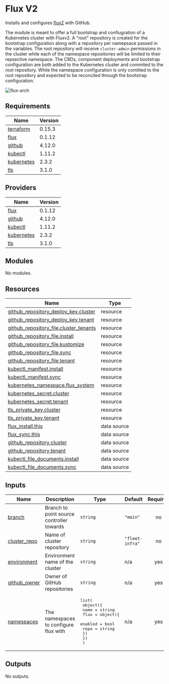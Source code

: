 # Flux V2

Installs and configures [flux2](https://github.com/fluxcd/flux2) with GitHub.

The module is meant to offer a full bootstrap and confiugration of a Kubernetes cluster
with Fluxv2. A "root" repository is created for the bootstrap configuration along with a
repository per namepsace passed in the variables. The root repository will receive `cluster-admin`
permissions in the cluster while each of the namespace repositories will be limited to their
repsective namespace. The CRDs, component deployments and bootstrap configuration are both
added to the Kubernetes cluster and commited to the root repository. While the namespace
configuration is only comitted to the root repository and expected to be reconciled through
the bootstrap configuration.

![flux-arch](../../../assets/fluxcd-v2.jpg)

## Requirements

| Name | Version |
|------|---------|
| <a name="requirement_terraform"></a> [terraform](#requirement\_terraform) | 0.15.3 |
| <a name="requirement_flux"></a> [flux](#requirement\_flux) | 0.1.12 |
| <a name="requirement_github"></a> [github](#requirement\_github) | 4.12.0 |
| <a name="requirement_kubectl"></a> [kubectl](#requirement\_kubectl) | 1.11.2 |
| <a name="requirement_kubernetes"></a> [kubernetes](#requirement\_kubernetes) | 2.3.2 |
| <a name="requirement_tls"></a> [tls](#requirement\_tls) | 3.1.0 |

## Providers

| Name | Version |
|------|---------|
| <a name="provider_flux"></a> [flux](#provider\_flux) | 0.1.12 |
| <a name="provider_github"></a> [github](#provider\_github) | 4.12.0 |
| <a name="provider_kubectl"></a> [kubectl](#provider\_kubectl) | 1.11.2 |
| <a name="provider_kubernetes"></a> [kubernetes](#provider\_kubernetes) | 2.3.2 |
| <a name="provider_tls"></a> [tls](#provider\_tls) | 3.1.0 |

## Modules

No modules.

## Resources

| Name | Type |
|------|------|
| [github_repository_deploy_key.cluster](https://registry.terraform.io/providers/integrations/github/4.12.0/docs/resources/repository_deploy_key) | resource |
| [github_repository_deploy_key.tenant](https://registry.terraform.io/providers/integrations/github/4.12.0/docs/resources/repository_deploy_key) | resource |
| [github_repository_file.cluster_tenants](https://registry.terraform.io/providers/integrations/github/4.12.0/docs/resources/repository_file) | resource |
| [github_repository_file.install](https://registry.terraform.io/providers/integrations/github/4.12.0/docs/resources/repository_file) | resource |
| [github_repository_file.kustomize](https://registry.terraform.io/providers/integrations/github/4.12.0/docs/resources/repository_file) | resource |
| [github_repository_file.sync](https://registry.terraform.io/providers/integrations/github/4.12.0/docs/resources/repository_file) | resource |
| [github_repository_file.tenant](https://registry.terraform.io/providers/integrations/github/4.12.0/docs/resources/repository_file) | resource |
| [kubectl_manifest.install](https://registry.terraform.io/providers/gavinbunney/kubectl/1.11.2/docs/resources/manifest) | resource |
| [kubectl_manifest.sync](https://registry.terraform.io/providers/gavinbunney/kubectl/1.11.2/docs/resources/manifest) | resource |
| [kubernetes_namespace.flux_system](https://registry.terraform.io/providers/hashicorp/kubernetes/2.3.2/docs/resources/namespace) | resource |
| [kubernetes_secret.cluster](https://registry.terraform.io/providers/hashicorp/kubernetes/2.3.2/docs/resources/secret) | resource |
| [kubernetes_secret.tenant](https://registry.terraform.io/providers/hashicorp/kubernetes/2.3.2/docs/resources/secret) | resource |
| [tls_private_key.cluster](https://registry.terraform.io/providers/hashicorp/tls/3.1.0/docs/resources/private_key) | resource |
| [tls_private_key.tenant](https://registry.terraform.io/providers/hashicorp/tls/3.1.0/docs/resources/private_key) | resource |
| [flux_install.this](https://registry.terraform.io/providers/fluxcd/flux/0.1.12/docs/data-sources/install) | data source |
| [flux_sync.this](https://registry.terraform.io/providers/fluxcd/flux/0.1.12/docs/data-sources/sync) | data source |
| [github_repository.cluster](https://registry.terraform.io/providers/integrations/github/4.12.0/docs/data-sources/repository) | data source |
| [github_repository.tenant](https://registry.terraform.io/providers/integrations/github/4.12.0/docs/data-sources/repository) | data source |
| [kubectl_file_documents.install](https://registry.terraform.io/providers/gavinbunney/kubectl/1.11.2/docs/data-sources/file_documents) | data source |
| [kubectl_file_documents.sync](https://registry.terraform.io/providers/gavinbunney/kubectl/1.11.2/docs/data-sources/file_documents) | data source |

## Inputs

| Name | Description | Type | Default | Required |
|------|-------------|------|---------|:--------:|
| <a name="input_branch"></a> [branch](#input\_branch) | Branch to point source controller towards | `string` | `"main"` | no |
| <a name="input_cluster_repo"></a> [cluster\_repo](#input\_cluster\_repo) | Name of cluster repository | `string` | `"fleet-infra"` | no |
| <a name="input_environment"></a> [environment](#input\_environment) | Environment name of the cluster | `string` | n/a | yes |
| <a name="input_github_owner"></a> [github\_owner](#input\_github\_owner) | Owner of GitHub repositories | `string` | n/a | yes |
| <a name="input_namespaces"></a> [namespaces](#input\_namespaces) | The namespaces to configure flux with | <pre>list(<br>    object({<br>      name = string<br>      flux = object({<br>        enabled = bool<br>        repo    = string<br>      })<br>    })<br>  )</pre> | n/a | yes |

## Outputs

No outputs.
